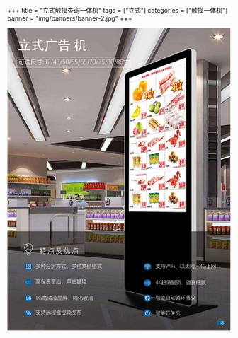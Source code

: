+++
title = "立式触摸查询一体机"
tags = ["立式"]
categories = ["触摸一体机"]
banner = "img/banners/banner-2.jpg"
+++

![alt](25.png)
